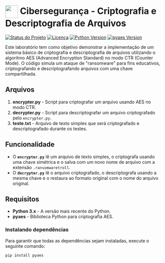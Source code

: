 <h1>
    <a href="https://www.dio.me/">
     <img align="center" width="40px" src="https://hermes.digitalinnovation.one/assets/diome/logo-minimized.png"></a>
    <span> Cibersegurança - Criptografia e Descriptografia de Arquivos</span>
</h1>

[![Status do Projeto](https://img.shields.io/badge/status-ativo-brightgreen.svg)](https://shields.io)
[![Licença](https://img.shields.io/badge/licença-MIT-blue.svg)](https://opensource.org/licenses/MIT)
[![Python Version](https://img.shields.io/badge/python-3.x-blue.svg)](https://www.python.org/)
[![pyaes Version](https://img.shields.io/badge/pyaes-%3E%3D1.6.1-blue.svg)](https://pypi.org/project/pyaes/)

Este laboratório tem como objetivo demonstrar a implementação de um sistema básico de criptografia e descriptografia de arquivos utilizando o algoritmo AES (Advanced Encryption Standard) no modo CTR (Counter Mode). O código simula um ataque de "ransomware" para fins educativos, criptografando e descriptografando arquivos com uma chave compartilhada.

## Arquivos

1. **encrypter.py** - Script para criptografar um arquivo usando AES no modo CTR.
2. **decrypter.py** - Script para descriptografar um arquivo criptografado pelo `encrypter.py`.
3. **teste.txt** - Arquivo de texto simples que será criptografado e descriptografado durante os testes.

## Funcionalidade

- O **`encrypter.py`** lê um arquivo de texto simples, o criptografa usando uma chave simétrica e o salva com um novo nome de arquivo com a extensão `.ransomwaretroll`.
- O **`decrypter.py`** lê o arquivo criptografado, o descriptografa usando a mesma chave e o restaura ao formato original com o nome do arquivo original.

## Requisitos

- **Python 3.x** - A versão mais recente do Python.
- **pyaes** - Biblioteca Python para criptografia AES.

### Instalando dependências

Para garantir que todas as dependências sejam instaladas, execute o seguinte comando:

```bash
pip install pyaes
